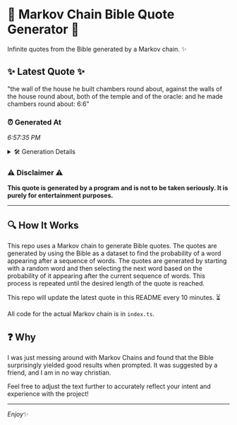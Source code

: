 # 📖 Markov Chain Bible Quote Generator 📖

Infinite quotes from the Bible generated by a Markov chain. ✨

## ✨ Latest Quote ✨
"the wall of the house he built chambers round about, against the walls of the house round about, both of the temple and of the oracle: and he made chambers round about: 6:6"

### ⏰ Generated At
*6:57:35 PM*

<details>
    <summary>🛠️ Generation Details</summary>
    <p>
        <strong>🌱 Seed:</strong> the<br>
        <strong>🔄 Iterations:</strong> 32<br>
        <strong>📜 Context History:</strong><br>[ the ]: wall<br>[ the, wall ]: of<br>[ the, wall, of ]: the<br>[ the, wall, of, the ]: house<br>[ the, wall, of, the, house ]: he<br>[ the, wall, of, the, house, he ]: built<br>[ wall, of, the, house, he, built ]: chambers<br>[ of, the, house, he, built, chambers ]: round<br>[ the, house, he, built, chambers, round ]: about,<br>[ house, he, built, chambers, round, about, ]: against<br>[ he, built, chambers, round, about,, against ]: the<br>[ built, chambers, round, about,, against, the ]: walls<br>[ chambers, round, about,, against, the, walls ]: of<br>[ round, about,, against, the, walls, of ]: the<br>[ about,, against, the, walls, of, the ]: house<br>[ against, the, walls, of, the, house ]: round<br>[ the, walls, of, the, house, round ]: about,<br>[ walls, of, the, house, round, about, ]: both<br>[ of, the, house, round, about,, both ]: of<br>[ the, house, round, about,, both, of ]: the<br>[ house, round, about,, both, of, the ]: temple<br>[ round, about,, both, of, the, temple ]: and<br>[ about,, both, of, the, temple, and ]: of<br>[ both, of, the, temple, and, of ]: the<br>[ of, the, temple, and, of, the ]: oracle:<br>[ the, temple, and, of, the, oracle: ]: and<br>[ temple, and, of, the, oracle:, and ]: he<br>[ and, of, the, oracle:, and, he ]: made<br>[ of, the, oracle:, and, he, made ]: chambers<br>[ the, oracle:, and, he, made, chambers ]: round<br>[ oracle:, and, he, made, chambers, round ]: about:<br>[ and, he, made, chambers, round, about: ]: 6:6<br>
    </p>
</details>

### ⚠️ Disclaimer ⚠️
**This quote is generated by a program and is not to be taken seriously. It is purely for entertainment purposes.**

---

## 🔍 How It Works

This repo uses a Markov chain to generate Bible quotes. The quotes are generated by using the Bible as a dataset to find the probability of a word appearing after a sequence of words. The quotes are generated by starting with a random word and then selecting the next word based on the probability of it appearing after the current sequence of words. This process is repeated until the desired length of the quote is reached.

This repo will update the latest quote in this README every 10 minutes. ⏳

All code for the actual Markov chain is in `index.ts`.

## ❓ Why

I was just messing around with Markov Chains and found that the Bible surprisingly yielded good results when prompted. 
It was suggested by a friend, and I am in no way christian.

Feel free to adjust the text further to accurately reflect your intent and experience with the project!

---

*Enjoy*✨
